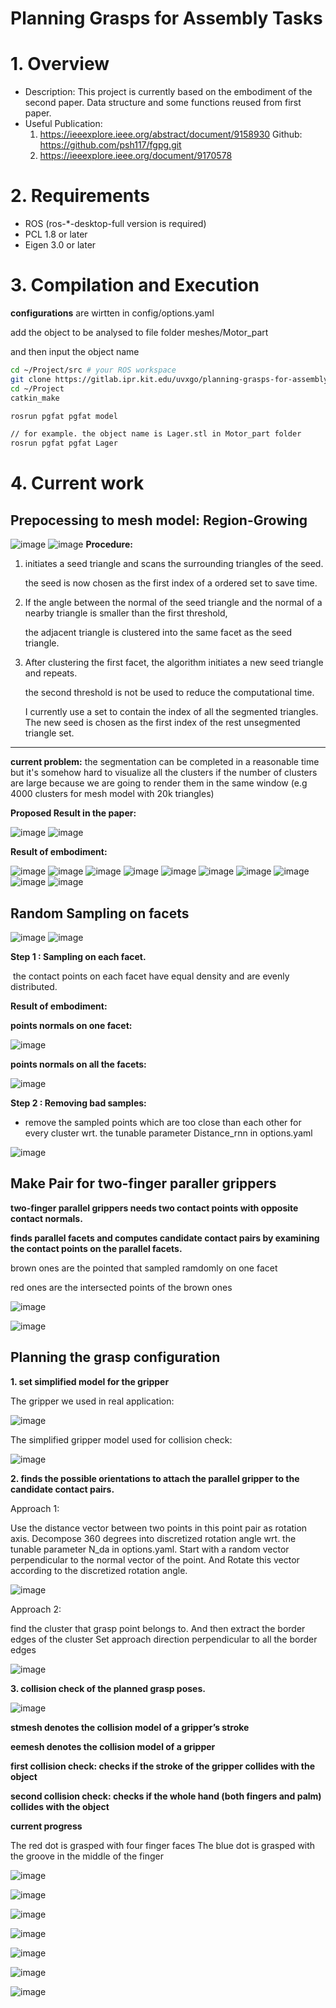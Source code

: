 Planning Grasps for Assembly Tasks
====




# 1. Overview
   - Description: This project is currently based on the embodiment of the second paper. Data structure and some functions reused from first paper. 
   - Useful Publication:
     1.  https://ieeexplore.ieee.org/abstract/document/9158930     Github: https://github.com/psh117/fgpg.git
     2.  https://ieeexplore.ieee.org/document/9170578

# 2. Requirements
   - ROS (ros-*-desktop-full version is required)
   - PCL 1.8 or later
   - Eigen 3.0 or later


# 3. Compilation and Execution

**configurations** are wirtten in config/options.yaml

add the object to be analysed to file folder meshes/Motor_part

and then input the object name

```sh
cd ~/Project/src # your ROS workspace
git clone https://gitlab.ipr.kit.edu/uvxgo/planning-grasps-for-assembly-task.git
cd ~/Project
catkin_make

rosrun pgfat pgfat model 

// for example. the object name is Lager.stl in Motor_part folder
rosrun pgfat pgfat Lager  
```

# 4. Current work

## Prepocessing to mesh model: Region-Growing
![image](images/paper_Images/Pre1.png)
![image](images/paper_Images/Pre2.png)
**Procedure:**

1. initiates a seed triangle and scans the surrounding triangles of the seed.  

   the seed is now chosen as the first index of a ordered set to save time.

2. If the angle between the normal of the seed triangle and the normal of a nearby triangle is smaller than the first threshold,

   the adjacent triangle is clustered into the same facet as the seed triangle. 

3. After clustering the first facet, the algorithm initiates a new seed triangle and repeats. 

   the second threshold is not be used to reduce the computational time.

   I currently use a set to contain the index of all the segmented triangles. The new seed is chosen as the first index of the rest unsegmented triangle set.

------

**current problem:** 
the segmentation can be completed in a reasonable time but it's somehow hard to visualize all the clusters if the number of clusters are large because we are going to render them in the same window (e.g 4000 clusters for mesh model with 20k triangles) 

**Proposed Result in the paper:**

![image](images/paper_Images/pre3.png)
![image](images/paper_Images/pre4.png)

**Result of embodiment:**

![image](images/seg_Results/seg_Aufsatz.png)
![image](images/seg_Results/seg_Deckel.png)
![image](images/seg_Results/seg_Gehaeuse.png)
![image](images/seg_Results/seg_Getriebegehaeuse.png)
![image](images/seg_Results/seg_Gewindeschnecke.png)
![image](images/seg_Results/seg_Lager.png)
![image](images/seg_Results/seg_M4_screw.png)
![image](images/seg_Results/seg_Spule_einfach.png)
![image](images/seg_Results/seg_Stift.png)
![image](images/seg_Results/seg_Zahnrad.png)


## Random Sampling on facets
![image](images/paper_Images/sammple1.png)
![image](images/paper_Images/sample2.jpg)

**Step 1 : Sampling on each facet.** 

​	the contact points on each facet have equal density and are evenly distributed.

**Result of embodiment:**

**points normals on one facet:**

![image](images/sampling_effect_visualization/sampling_effect2.png)

**points normals on all the facets:**

![image](images/sampling_effect_visualization/sampling_effect1.png)

**Step 2 : Removing bad samples:** 

   - remove the sampled points which are too close than each other for every cluster wrt. the tunable parameter Distance_rnn in options.yaml
   
![image](images/sampling_effect_visualization/radius_effect.png)
   
## Make Pair for two-finger paraller grippers
**two-finger parallel grippers needs two contact points with opposite contact normals.**

**finds parallel facets and computes candidate contact pairs by examining the contact points on the parallel facets.**

brown ones are the pointed that sampled ramdomly on one facet

red ones are the intersected points of the brown ones

![image](images/sampling_effect_visualization/makepair1.png)

![image](images/sampling_effect_visualization/makepair2.png)

## Planning the grasp configuration

**1. set simplified model for the gripper**

The gripper we used in real application:

![image](images/Gripper_related/gripper.png)

The simplified gripper model used for collision check:

![image](images/Gripper_related/gripper_simplified.png)


**2. finds the possible orientations to attach the parallel gripper to the candidate contact pairs.**

Approach 1: 

Use the distance vector between two points in this point pair as rotation axis.
Decompose 360 degrees into discretized rotation angle wrt. the tunable parameter N_da in options.yaml.
Start with a random vector perpendicular to the normal vector of the point. And Rotate this vector according to the discretized rotation angle.

![image](images/approach_direction/approach1.png)

Approach 2:

find the cluster that grasp point belongs to. And then extract the border edges of the cluster
Set approach direction perpendicular to all the border edges

![image](images/approach_direction/approach2.png)



**3. collision check of the planned grasp poses.**

![image](images/paper_Images/algorithm.png)

**stmesh denotes the collision model of a gripper’s stroke**

**eemesh denotes the collision model of a gripper**

**first collision check:  checks if the stroke of the gripper collides with the object**

**second collision check:  checks if the whole hand (both fingers and palm) collides with the object**

**current progress**

The red dot is grasped with four finger faces
The blue dot is grasped with the groove in the middle of the finger

![image](images/collisionCheck_result/Lager_r.png)

![image](images/collisionCheck_result/Spule_einfach_r.png)

![image](images/collisionCheck_result/Zahnrad_r.png)

![image](images/collisionCheck_result/Aufsatz_r.png)

![image](images/collisionCheck_result/Deckel_r.png)

![image](images/collisionCheck_result/Gehaeuse_r.png)

![image](images/collisionCheck_result/Getriebegehaeuse_r.png)









